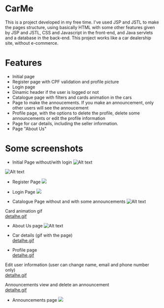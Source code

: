 # CarMe
This is a project developed in my free time. I've used JSP and JSTL to make the pages structure, using basically HTML with some other features given by JSP and JSTL, CSS and Javascript in the front-end, and Java servlets and a database in the back-end.
This project works like a car dealership site, without e-commerce. 

# Features
- Initial page
- Register page with CPF validation and profile picture
- Login page
- Dinamic header if the user is logged or not
- Catalogue page with filters and cards animation in the cars
- Page to make the annoucements. If you make an announcement, only other users will see the annoucement
- Profile page, with the options to delete the profile, delete some announcements or edit the profile information
- Page for car details, including the seller information.
- Page "About Us"

# Some screenshots
- Initial Page without/with login
![Alt text](https://i.postimg.cc/NG4nbJjh/1.png)

![Alt text](https://i.postimg.cc/VN89xwKK/imagem-2021-02-04-042746.png)

- Register Page
![](https://i.postimg.cc/GtNrtdtD/imagem-2021-02-04-050333.png)

- Login Page
![](https://i.postimg.cc/QxTZSLV6/imagem-2021-02-04-050405.png)

- Catalogue Page without and with some announcements
![Alt text](https://i.postimg.cc/nzwDhf1b/imagem-2021-02-04-042912.png)

Card animation gif <br />
[detalhe.gif](https://postimg.cc/fS43Zd1W)

- About Us page
![Alt text](https://i.postimg.cc/W416nvSC/imagem-2021-02-04-043247.png)

- Car details (gif with the page) <br />
[detalhe.gif](https://postimg.cc/ZCTgHMDH)

- Profile page <br />
[detalhe.gif](https://postimg.cc/G9q2qZmh)

Edit user information (user can change name, email and phone number only) <br />
[detalhe.gif](https://postimg.cc/R3B4MRZD)

Announcements view and delete an announcement <br />
[detalhe.gif](https://postimg.cc/kBKHndR7)

- Announcements page
![](https://i.postimg.cc/501h2jmT/imagem-2021-02-04-050219.png)
